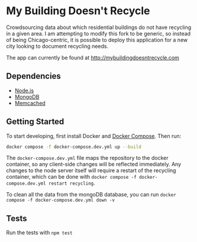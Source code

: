 My Building Doesn't Recycle
===========================

Crowdsourcing data about which residential buildings do not have recycling in a given area. I am attempting to modify this fork to be generic, so instead of being Chicago-centric, it is possible to deploy this application for a new city looking to document recycling needs.

The app can currently be found at http://mybuildingdoesntrecycle.com

Dependencies
------------

* [Node.js](http://nodejs.org/)
* [MongoDB](http://docs.mongodb.org/manual/)
* [Memcached](http://memcached.org/)

Getting Started
---------------
To start developing, first install Docker and [Docker Compose](https://docs.docker.com/compose/install/). Then run:

```bash
docker compose -f docker-compose.dev.yml up --build
```

The `docker-compose.dev.yml` file maps the repository to the docker container, so any client-side changes will be reflected immediately. Any changes to the node server itself will require a restart of the recycling container, which can be done with `docker compose -f docker-compose.dev.yml restart recycling`.

To clean all the data from the mongoDB database, you can run `docker compose -f docker-compose.dev.yml down -v`

Tests
-----
Run the tests with ```npm test```


